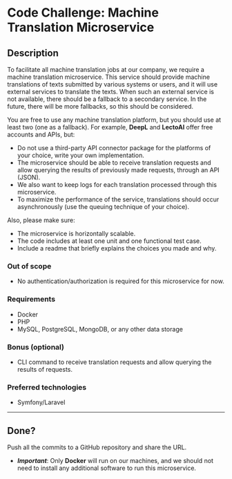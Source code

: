 # Code Challenge: Machine Translation Microservice

## Description

To facilitate all machine translation jobs at our company, we require a machine translation microservice. This service should provide machine translations of texts submitted by various systems or users, and it will use external services to translate the texts. When such an external service is not available, there should be a fallback to a secondary service. In the future, there will be more fallbacks, so this should be considered.

You are free to use any machine translation platform, but you should use at least two (one as a fallback). For example, **DeepL** and **LectoAI** offer free accounts and APIs, but:

- Do not use a third-party API connector package for the platforms of your choice, write your own implementation.
- The microservice should be able to receive translation requests and allow querying the results of previously made requests, through an API (JSON).
- We also want to keep logs for each translation processed through this microservice.
- To maximize the performance of the service, translations should occur asynchronously (use the queuing technique of your choice).

Also, please make sure:

- The microservice is horizontally scalable.
- The code includes at least one unit and one functional test case.
- Include a readme that briefly explains the choices you made and why.

### Out of scope

- No authentication/authorization is required for this microservice for now.

### Requirements

- Docker
- PHP
- MySQL, PostgreSQL, MongoDB, or any other data storage

### Bonus (optional)

- CLI command to receive translation requests and allow querying the results of requests.

### Preferred technologies

- Symfony/Laravel

---

## Done?

Push all the commits to a GitHub repository and share the URL.

- **_Important_**: Only **Docker** will run on our machines, and we should not need to install any additional software to run this microservice.
